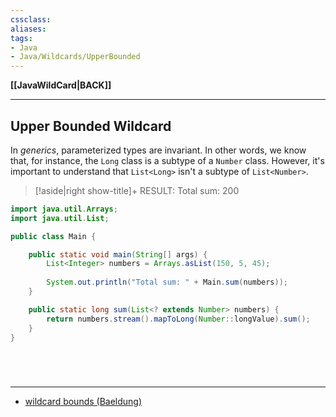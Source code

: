 ```yaml
---
cssclass:
aliases:
tags:
- Java
- Java/Wildcards/UpperBounded
---
```

**[[JavaWildCard|BACK]]**

---
## Upper Bounded Wildcard
In *generics*, parameterized types are invariant. In other words, we know that, for instance, the `Long` class is a subtype of a `Number` class. However, it's important to understand that `List<Long>` isn't a subtype of `List<Number>`.
>[!aside|right show-title]+ RESULT:
> Total sum: 200

```java
import java.util.Arrays;
import java.util.List;

public class Main {

    public static void main(String[] args) {
        List<Integer> numbers = Arrays.asList(150, 5, 45);
        
        System.out.println("Total sum: " + Main.sum(numbers));
    }

    public static long sum(List<? extends Number> numbers) {
        return numbers.stream().mapToLong(Number::longValue).sum();
    }
}
```

<br>

# 
---
- [wildcard bounds (Baeldung)](https://www.baeldung.com/java-generics-type-parameter-vs-wildcard#bounds)